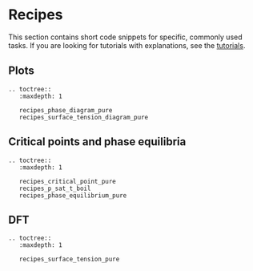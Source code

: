 # Recipes

This section contains short code snippets for specific, commonly used tasks.
If you are looking for tutorials with explanations, see the [tutorials](/tutorials/index).

## Plots

```{eval-rst}
.. toctree::
   :maxdepth: 1

   recipes_phase_diagram_pure
   recipes_surface_tension_diagram_pure
```

## Critical points and phase equilibria

```{eval-rst}
.. toctree::
   :maxdepth: 1

   recipes_critical_point_pure
   recipes_p_sat_t_boil
   recipes_phase_equilibrium_pure
```

## DFT

```{eval-rst}
.. toctree::
   :maxdepth: 1

   recipes_surface_tension_pure
```
